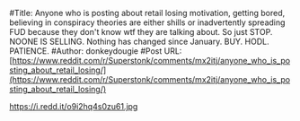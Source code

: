 #Title: Anyone who is posting about retail losing motivation, getting bored, believing in conspiracy theories are either shills or inadvertently spreading FUD because they don't know wtf they are talking about. So just STOP. NOONE IS SELLING. Nothing has changed since January. BUY. HODL. PATIENCE.
#Author: donkeydougie
#Post URL: [https://www.reddit.com/r/Superstonk/comments/mx2itj/anyone_who_is_posting_about_retail_losing/](https://www.reddit.com/r/Superstonk/comments/mx2itj/anyone_who_is_posting_about_retail_losing/)


https://i.redd.it/o9i2hq4s0zu61.jpg